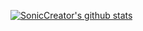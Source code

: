 [![SonicCreator's github stats](https://github-readme-stats.vercel.app/api?username=SonicCreator)](https://github.com/anuraghazra/github-readme-stats)
